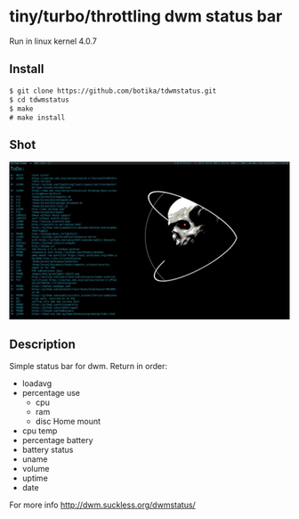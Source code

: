 # tiny/turbo/throttling dwm status bar 

Run in linux kernel 4.0.7

## Install
```
$ git clone https://github.com/botika/tdwmstatus.git
$ cd tdwmstatus
$ make 
# make install
```
## Shot
![Shot](shot.png)

## Description
Simple status bar for dwm. 
Return in order:
- loadavg
- percentage use 
  - cpu 
  - ram 
  - disc Home mount 
- cpu temp
- percentage battery 
- battery status 
- uname 
- volume
- uptime 
- date

For more info http://dwm.suckless.org/dwmstatus/
